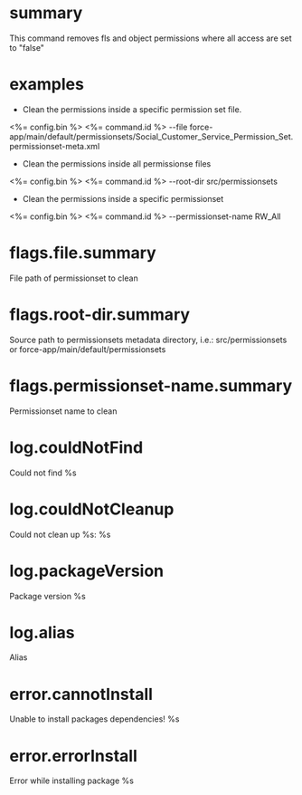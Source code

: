# summary

This command removes fls and object permissions where all access are set to "false"

# examples

- Clean the permissions inside a specific permission set file.

<%= config.bin %> <%= command.id %> --file force-app/main/default/permissionsets/Social_Customer_Service_Permission_Set.permissionset-meta.xml

- Clean the permissions inside all permissionse files

<%= config.bin %> <%= command.id %> --root-dir src/permissionsets

- Clean the permissions inside a specific permissionset

<%= config.bin %> <%= command.id %> --permissionset-name RW_All

# flags.file.summary

File path of permissionset to clean

# flags.root-dir.summary

Source path to permissionsets metadata directory, i.e.: src/permissionsets or force-app/main/default/permissionsets

# flags.permissionset-name.summary

Permissionset name to clean

# log.couldNotFind

Could not find %s

# log.couldNotCleanup

Could not clean up %s: %s

# log.packageVersion

Package version %s

# log.alias

Alias

# error.cannotInstall

Unable to install packages dependencies! %s

# error.errorInstall

Error while installing package %s
